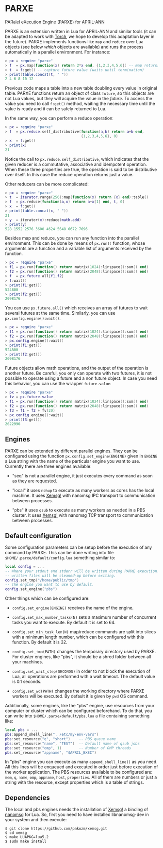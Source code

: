 # PARXE

PARalel eXecution Engine (PARXE) for [APRIL-ANN](https://github.com/pakozm/april-ann)

PARXE is an extension written in Lua for APRIL-ANN and similar tools (it can be
adapted to work with [Torch](http://torch.ch/), we hope to develop this
adaptation layer in the future). PARXE implements functions like `map` and
`reduce` over Lua objects (see below *which* objects are available) and runs the
process automatically in a parallel environment. For instance:

```Lua
> px = require "parxe"
> f  = px.map(function(x) return 2*x end, {1,2,3,4,5,6}) -- map returns future
> t  = f:get() -- capture future value (waits until termination)
> print(table.concat(t, " "))
2 4 6 8 10 12
```

Previous code maps a table into a new table doubling every value in original
table. PARXE functions return an object of class `future`, so this objects
are not Lua values, but they will acquire the value in the *future*. To access
the value you need to call `f:get()` method, waiting the necessary time until
the value is ready and it can be safely returned to Lua.

In the same way, you can perform a reduce operation:

```Lua
> px = require "parxe"
> f  = px.reduce.self_distributive(function(a,b) return a+b end,
                                   {1,2,3,4,5,6}, 0)
> x  = f:get()
> print(x)
21
```

Notice the call to `px.reduce.self_distributive`, which indicates that the given
reducer is a commutative, associative and idempotent operation. When these three
properties are true, the operation is said to be distributive over itself. In
this case the reduce operation returns just a value.

Other reducers can be more complicated:

```Lua
> px = require "parxe"
> t  = iterator.range(256):map(function(x) return {x} end):table()
> f  = px.reduce(function(a,x) return a+x[1] end, t, 0)
> x  = f:get()
> print(table.concat(x, " "))
21
> y  = iterator(x):reduce(math.add)
> print(y)
528 1552 2576 3600 4624 5648 6672 7696
```

Besides map and reduce, you can run any function into the parallel environment.
This can be done by means of `px.run()` function, whose arguments are a
function and a variable list of arguments received by the function.

```Lua
> px = require "parxe"
> f1 = px.run(function() return matrix(1024):linspace():sum() end)
> f2 = px.run(function() return matrix(2048):linspace():sum() end)
> f  = px.future.all{f1,f2}
> f:wait()
> print(f1:get())
524800
> print(f2:get())
2098176
```

You can use `px.future.all()` which receives an array of futures to wait several
futures at the same time. Similarly, you can use `px.config.engine():wait()`.

```Lua
> px = require "parxe"
> f1 = px.run(function() return matrix(1024):linspace():sum() end)
> f2 = px.run(function() return matrix(2048):linspace():sum() end)
> px.config.engine():wait()
> print(f1:get())
524800
> print(f2:get())
2098176
```

Future objects allow math operations, and the output of the operation is another
future. Be careful, you only can operate with two futures, it is not possible to
operate using a future and a non future object. In case you need this behavior,
you can use the wrapper `future.value`:

```Lua
> px = require "parxe"
> fv = px.future.value
> f1 = px.run(function() return matrix(1024):linspace():sum() end)
> f2 = px.run(function() return matrix(2048):linspace():sum() end)
> f3 = f1 + f2 + fv(20)
> px.config.engine():wait()
> print(f3:get())
2622996
```

## Engines

PARXE can be extended by different parallel engines. They can be configured
using the function `px.config.set_engine(ENGINE)` given in `ENGINE` a Lua string
with the name of the particular engine you want to use. Currently there are
three engines available:

- "seq" is not a parallel engine, it just executes every command as soon as they
  are requested.

- "local" it uses `nohup` to execute as many workers as cores has the local
  machine. It uses [Xemsg!](https://github.com/pakozm/xemsg) with nanomsg IPC
  transport to communication between processes.

- "pbs" it uses `qsub` to execute as many workers as needed in a PBS cluster. It
  uses [Xemsg!](https://github.com/pakozm/xemsg) with nanomsg TCP transport to
  communication between processes.

## Default configuration

Some configuration parameters can be setup before the execution of any command
by PARXE. This can be done writing into file `$HOME/.parxe/default/config.lua`
something similar to:

```Lua
local config = ...
-- Where your stdout and stderr will be written during PARXE execution. All
-- written files will be cleaned-up before exiting.
config.set_tmp("/home/public/tmp")
-- The engine you want to use by default.
config.set_engine("pbs")
```

Other things which can be configured are:

- `config.set_engine(ENGINE)` receives the name of the engine.

- `config.set_max_number_tasks(N)` sets a maximum number of concurrent tasks
  you want to execute. By default it is set to 64.

- `config.set_min_task_len(N)` map/reduce commands are split into slices with a
  minimum length number, which can be configured with this function. By default
  it is 32.

- `config.set_tmp(PATH)` changes the temporary directory used by PARXE. For
  cluster engines, like "pbs", it should be a shred folder between all your
  machines.

- `config.set_wait_step(SECONDS)` in order to not block the execution of Lua,
  all operations are performed with a wait timeout. The default value is
  0.1 seconds.

- `config.set_wd(PATH)` changes the working directory where PARXE workers will
  be executed. By default it is given by `pwd` OS  command.

Additionally, some engines, like the "pbs" engine, use resources from your
computer or cluster which can be configured beforehand. To do that, you can
write into `$HOME/.parxe/default/pbs.lua` a file containing something like:

```Lua
local pbs = ...
pbs:append_shell_line(". /etc/my-env-vars")
pbs:set_resource("q", "short")    -- PBS queue name
pbs:set_resource("name", "TEST")  -- Default name of qsub jobs
pbs:set_resource("omp", 1)        -- Number of OMP threads
pbs:set_resource("appname", "$APRIL_EXEC")
```

In "pbs" engine you can execute as many `append_shell_line()` as you need.
All this lines will be enqueued and executed in order just before execution
of the worker application. The PBS resources available to be configured are:
`mem`, `q`, `name`, `omp`, `appname`, `host`, `properties`. All of them are
numbers or just a string with the resource, except properties which is a table
of strings.

## Dependencies

The local and pbs engines needs the installation of
[Xemsg!](https://github.com/pakozm/xemsg) a binding of
[nanomsg](http://nanomsg.org/) for Lua. So, first you need to have installed
libnanomsg-dev in your system and then execute:

```
$ git clone https://github.com/pakozm/xemsg.git
$ cd xemsg
$ make LUAPKG=lua5.2
$ sudo make install
```
